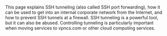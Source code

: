 This page explains SSH tunneling (also called SSH port forwarding), how it can be used to get into an internal corporate network from the Internet, and how to prevent SSH tunnels at a firewall. SSH tunneling is a powerful tool, but it can also be abused. Controlling tunneling is particularly important when moving services to vpncs.com or other cloud computing services.
